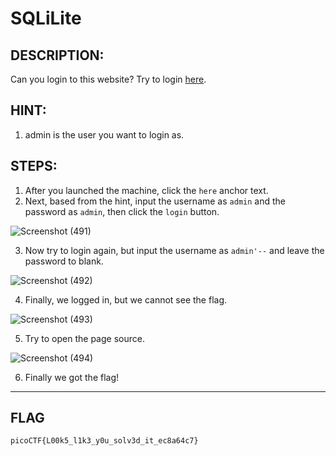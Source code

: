 # SQLiLite
## DESCRIPTION:
Can you login to this website? Try to login [here]().
## HINT:
1. admin is the user you want to login as.
## STEPS:
1. After you launched the machine, click the `here` anchor text.
2. Next, based from the hint, input the username as `admin` and the password as `admin`, then click the `login` button.

![Screenshot (491)](https://user-images.githubusercontent.com/70703371/175800236-23154eef-6e21-49b1-ba5d-9fca70ebe925.png)

3. Now try to login again, but input the username as `admin'--` and leave the password to blank.

![Screenshot (492)](https://user-images.githubusercontent.com/70703371/175800273-6f6297e7-d34a-4912-a07c-a04f1a4e172b.png)

4. Finally, we logged in, but we cannot see the flag.

![Screenshot (493)](https://user-images.githubusercontent.com/70703371/175800279-08919b39-5910-465a-80de-c09cad636481.png)

5. Try to open the page source.

![Screenshot (494)](https://user-images.githubusercontent.com/70703371/175800289-87e79251-7ede-406e-8dbb-43daa5071be3.png)

6. Finally we got the flag!

---

## FLAG
```
picoCTF{L00k5_l1k3_y0u_solv3d_it_ec8a64c7}
```

